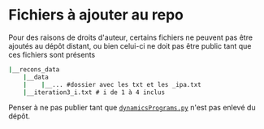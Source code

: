 # Fichiers à ajouter au repo

Pour des raisons de droits d'auteur, certains fichiers ne peuvent pas être ajoutés au dépôt distant, ou bien celui-ci ne doit pas être
public tant que ces fichiers sont présents

```cmd
|__recons_data
    |__data
    |    |__... #dossier avec les txt et les _ipa.txt
    |__iteration3_i.txt # i de 1 à 4 inclus
```

Penser à ne pas publier tant que [`dynamicsPrograms.py`](dynamicPrograms.py) n'est pas enlevé du dépôt.
